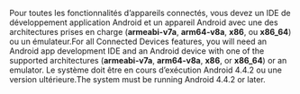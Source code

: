 <span data-ttu-id="40a2b-101">Pour toutes les fonctionnalités d’appareils connectés, vous devez un IDE de développement application Android et un appareil Android avec une des architectures prises en charge (**armeabi-v7a**, **arm64-v8a**, **x86**, ou **x86_64**) ou un émulateur.</span><span class="sxs-lookup"><span data-stu-id="40a2b-101">For all Connected Devices features, you will need an Android app development IDE and an Android device with one of the supported architectures (**armeabi-v7a**, **arm64-v8a**, **x86**, or **x86_64**) or an emulator.</span></span> <span data-ttu-id="40a2b-102">Le système doit être en cours d’exécution Android 4.4.2 ou une version ultérieure.</span><span class="sxs-lookup"><span data-stu-id="40a2b-102">The system must be running Android 4.4.2 or later.</span></span>